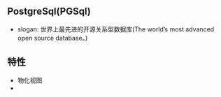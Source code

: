 ## PostgreSql(PGSql)
* slogan: 世界上最先进的开源关系型数据库(The world’s most advanced open source database。)


## 特性
* 物化视图
* 